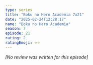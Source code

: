 ```yaml
---
type: series
title: "Boku no Hero Academia 7x21"
date: "2025-02-24T12:28:17"
name: "Boku no Hero Academia"
season: 7
episode: 21
rating: 2
ratingEmoji: ⭐️⭐️
---
```


*[No review was written for this episode]*
